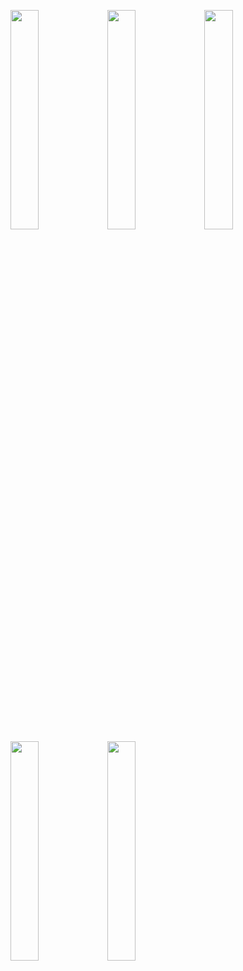 <img width="30%" src="https://user-images.githubusercontent.com/31420144/103454665-e0bd7a80-4d18-11eb-88a2-42578621284e.png"></img>
<img width="30%" src="https://user-images.githubusercontent.com/31420144/103454666-e2873e00-4d18-11eb-88ab-67051f36410b.png"></img>
<img width="30%" src="https://user-images.githubusercontent.com/31420144/103454671-e74bf200-4d18-11eb-8d3d-87777cbe1a7a.png"></img>
<img width="30%" src="https://user-images.githubusercontent.com/31420144/103454667-e4e99800-4d18-11eb-9d1b-3efe38f35f07.png"></img>
<img width="30%" src="https://user-images.githubusercontent.com/31420144/103454683-fdf24900-4d18-11eb-8f30-d71e740042a7.png"></img>
